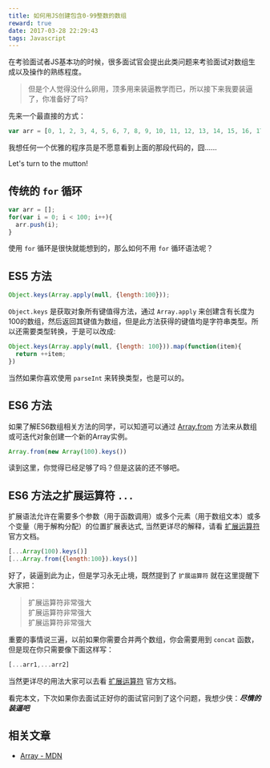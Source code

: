 ```yaml
---
title: 如何用JS创建包含0-99整数的数组
reward: true
date: 2017-03-28 22:29:43
tags: Javascript
---
```


在考验面试者JS基本功的时候，很多面试官会提出此类问题来考验面试对数组生成以及操作的熟练程度。

> 但是个人觉得没什么卵用，顶多用来装逼教学而已，所以接下来我要装逼了，你准备好了吗?

先来一个最直接的方式：

```javascript
var arr = [0, 1, 2, 3, 4, 5, 6, 7, 8, 9, 10, 11, 12, 13, 14, 15, 16, 17, 18, 19, 20, 21, 22, 23, 24, 25, 26, 27, 28, 29, 30, 31, 32, 33, 34, 35, 36, 37, 38, 39, 40, 41, 42, 43, 44, 45, 46, 47, 48, 49, 50, 51, 52, 53, 54, 55, 56, 57, 58, 59, 60, 61, 62, 63, 64, 65, 66, 67, 68, 69, 70, 71, 72, 73, 74, 75, 76, 77, 78, 79, 80, 81, 82, 83, 84, 85, 86, 87, 88, 89, 90, 91, 92, 93, 94, 95, 96, 97, 98, 99];
```

我想任何一个优雅的程序员是不愿意看到上面的那段代码的，囧......

Let's turn to the mutton!

<!-- more --> 

## 传统的 `for` 循环

```javascript
var arr = [];
for(var i = 0; i < 100; i++){
  arr.push(i);
}
```

使用 `for` 循环是很快就能想到的，那么如何不用 `for` 循环语法呢？

## ES5 方法

```javascript
Object.keys(Array.apply(null, {length:100}));
```

`Object.keys` 是获取对象所有键值得方法，通过 `Array.apply` 来创建含有长度为100的数组，然后返回其键值为数组，但是此方法获得的键值均是字符串类型。所以还需要类型转换，于是可以改成:

```javascript
Object.keys(Array.apply(null, {length: 100})).map(function(item){
  return ++item;
})
```

当然如果你喜欢使用 `parseInt` 来转换类型，也是可以的。

## ES6 方法

如果了解ES6数组相关方法的同学，可以知道可以通过 [Array.from](https://developer.mozilla.org/en-US/docs/Web/JavaScript/Reference/Global_Objects/Array/from) 方法来从数组或可迭代对象创建一个新的Array实例。

```javascript
Array.from(new Array(100).keys())
```

读到这里，你觉得已经足够了吗？但是这装的还不够吧。

## ES6 方法之扩展运算符 `...`

 扩展语法允许在需要多个参数（用于函数调用）或多个元素（用于数组文本）或多个变量（用于解构分配）的位置扩展表达式, 当然更详尽的解释，请看 [扩展运算符](https://developer.mozilla.org/en-US/docs/Web/JavaScript/Reference/Operators/Spread_operator) 官方文档。

 ```javascript
 [...Array(100).keys()]
 [...Array.from({length:100}).keys()]
 ```

好了，装逼到此为止，但是学习永无止境，既然提到了 `扩展运算符` 就在这里提醒下大家把：

 > 扩展运算符非常强大  
 > 扩展运算符非常强大  
 > 扩展运算符非常强大  

 重要的事情说三遍，以前如果你需要合并两个数组，你会需要用到 `concat` 函数，但是现在你只需要像下面这样写：

 ```javascript
[...arr1,...arr2]
 ```

 当然更详尽的用法大家可以去看 [扩展运算符](https://developer.mozilla.org/en-US/docs/Web/JavaScript/Reference/Operators/Spread_operator) 官方文档。

 看完本文，下次如果你去面试正好你的面试官问到了这个问题，我想少侠：***尽情的装逼吧***

 ## 相关文章

* [Array - MDN](https://developer.mozilla.org/zh-CN/docs/Web/JavaScript/Reference/Global_Objects/Array)


